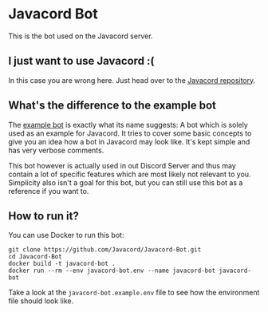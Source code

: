 # Javacord Bot 
This is the bot used on the Javacord server.

## I just want to use Javacord :\(
In this case you are wrong here. Just head over to the [Javacord repository](https://github.com/Javacord/Javacord).

## What's the difference to the example bot
The [example bot](https://github.com/Javacord/JavacordExampleBot) is exactly what its name suggests: A bot which
is solely used as an example for Javacord. It tries to cover some basic concepts to give you an idea how a
bot in Javacord may look like. It's kept simple and has very verbose comments.

This bot however is actually used in out Discord Server and thus may contain a lot of specific features which are 
most likely not relevant to you. Simplicity also isn't a goal for this bot, but you can still use this bot
as a reference if you want to.

## How to run it?
You can use Docker to run this bot:
```
git clone https://github.com/Javacord/Javacord-Bot.git
cd Javacord-Bot
docker build -t javacord-bot .
docker run --rm --env javacord-bot.env --name javacord-bot javacord-bot
```

Take a look at the `javacord-bot.example.env` file to see how the environment file should look like.